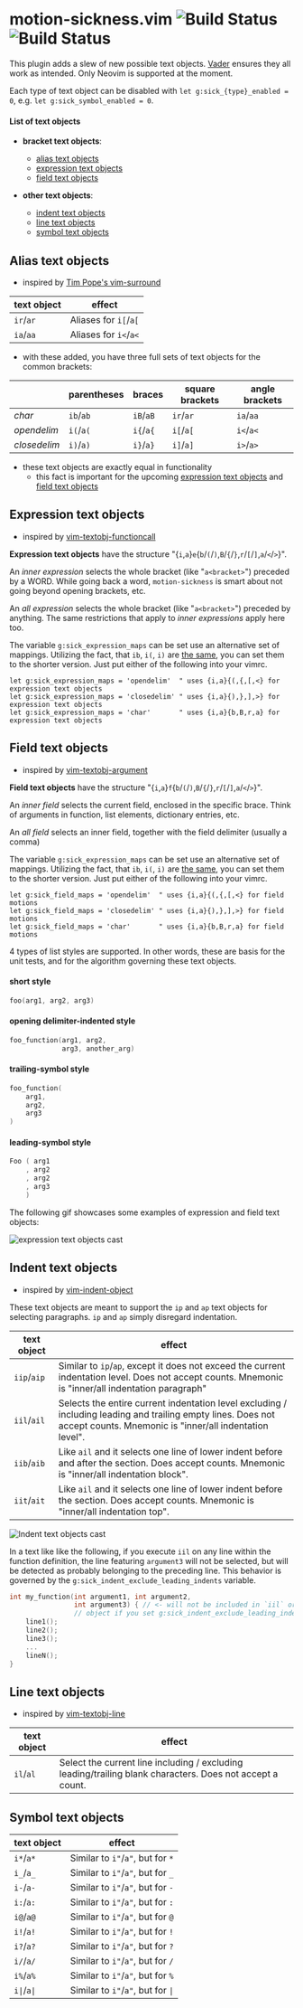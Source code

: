 # motion-sickness.vim ![Build Status](https://travis-ci.org/hgiesel/vim-motion-sickness.svg?branch=master) ![Build Status](https://travis-ci.org/hgiesel/vim-motion-sickness.svg?branch=devel)

This plugin adds a slew of new possible text objects. [Vader](https://github.com/junegunn/vader.vim)
ensures they all work as intended. Only Neovim is supported at the moment.

Each type of text object can be disabled with `let g:sick_{type}_enabled = 0`, e.g. `let g:sick_symbol_enabled = 0`.

#### List of text objects

* **bracket text objects**:
  * [alias text objects](#alias-text-objects)
  * [expression text objects](#expression-text-objects)
  * [field text objects](#field-text-objects)

* **other text objects**:
  * [indent text objects](#indent-text-objects)
  * [line text objects](#line-text-objects)
  * [symbol text objects](#symbol-text-objects)

## Alias text objects

* inspired by [Tim Pope's vim-surround](https://github.com/tpope/vim-surround)

| text object  | effect                |
|--------------|-----------------------|
| `ir`/`ar`    | Aliases for `i[`/`a[` |
| `ia`/`aa`    | Aliases for `i<`/`a<` |

* with these added, you have three full sets of text objects for the common brackets:

|              |  parentheses | braces    | square brackets | angle brackets |
|--------------|--------------|-----------|-----------------|----------------|
| *char*       | `ib`/`ab`    | `iB`/`aB` | `ir`/`ar`       | `ia`/`aa`      |
| *opendelim*  | `i(`/`a(`    | `i{`/`a{` | `i[`/`a[`       | `i<`/`a<`      |
| *closedelim* | `i)`/`a)`    | `i}`/`a}` | `i]`/`a]`       | `i>`/`a>`      |

* these text objects are exactly equal in functionality
  * this fact is important for the upcoming [expression text objects](#expression-text-objects) and [field text objects](#field-text-objects)

## Expression text objects

* inspired by [vim-textobj-functioncall](https://github.com/machakann/vim-textobj-functioncall)

**Expression text objects** have the structure "{`i`,`a`}`e`{`b`/`(`/`)`,`B`/`{`/`}`,`r`/`[`/`]`,`a`/`<`/`>`}".

An *inner expression* selects the whole bracket (like "`a<bracket>`") preceded by a WORD.
While going back a word, `motion-sickness` is smart about not going beyond opening brackets, etc. 

An *all expression* selects the whole bracket (like "`a<bracket>`") preceded by anything.
The same restrictions that apply to *inner expressions* apply here too.

The variable `g:sick_expression_maps` can be set use an alternative set of mappings.
Utilizing the fact, that `ib`, `i(`, `i)` are [the same](#alias-text-objects), you can set
them to the shorter version. Just put either of the following into your vimrc.

```vim
let g:sick_expression_maps = 'opendelim'  " uses {i,a}{(,{,[,<} for expression text objects
let g:sick_expression_maps = 'closedelim' " uses {i,a}{),},],>} for expression text objects
let g:sick_expression_maps = 'char'       " uses {i,a}{b,B,r,a} for expression text objects
```

## Field text objects

* inspired by [vim-textobj-argument](https://github.com/gaving/vim-textobj-argument)

**Field text objects** have the structure "{`i`,`a`}`f`{`b`/`(`/`)`,`B`/`{`/`}`,`r`/`[`/`]`,`a`/`<`/`>`}".

An *inner field* selects the current field, enclosed in the specific brace. Think of
arguments in function, list elements, dictionary entries, etc.

An *all field* selects an inner field, together with the field delimiter (usually a comma)

The variable `g:sick_expression_maps` can be set use an alternative set of mappings.
Utilizing the fact, that `ib`, `i(`, `i)` are [the same](#alias-text-objects), you can set
them to the shorter version. Just put either of the following into your vimrc.

```vim
let g:sick_field_maps = 'opendelim'  " uses {i,a}{(,{,[,<} for field motions
let g:sick_field_maps = 'closedelim' " uses {i,a}{),},],>} for field motions
let g:sick_field_maps = 'char'       " uses {i,a}{b,B,r,a} for field motions
```

4 types of list styles are supported.
In other words, these are basis for the unit tests, and for the algorithm governing
these text objects.

#### short style

```c
foo(arg1, arg2, arg3)
```

#### opening delimiter-indented style

```c
foo_function(arg1, arg2,
             arg3, another_arg)
```

#### trailing-symbol style

```c
foo_function(
    arg1,
    arg2,
    arg3
)
```

#### leading-symbol style

```c
Foo ( arg1
    , arg2
    , arg2
    , arg3
    )
```

The following gif showcases some examples of expression and field text objects:

![expression text objects cast](https://media.giphy.com/media/dApCdA2gycwomwrIGO/giphy.gif)

## Indent text objects

* inspired by [vim-indent-object](https://github.com/michaeljsmith/vim-indent-object)

These text objects are meant to support the `ip` and `ap` text objects for selecting
paragraphs. `ip` and `ap` simply disregard indentation.

| text object | effect                                        |
|-------------|-----------------------------------------------|
| `iip`/`aip` | Similar to `ip`/`ap`, except it does not exceed the current indentation level. Does not accept counts. Mnemonic is "inner/all indentation paragraph"|
| `iil`/`ail` | Selects the entire current indentation level excluding / including leading and trailing empty lines. Does not accept counts. Mnemonic is "inner/all indentation level".|
| `iib`/`aib` | Like `ail` and it selects one line of lower indent before and after the section. Does accept counts. Mnemonic is "inner/all indentation block". |
| `iit`/`ait` | Like `ail` and it selects one line of lower indent before the section. Does accept counts. Mnemonic is "inner/all indentation top". |

![Indent text objects cast](https://media.giphy.com/media/hSEh6Plw8e40MhPf2e/giphy.gif)

In a text like like the following, if you execute `iil` on any line within the
function definition, the line featuring `argument3` will not be selected, but will
be detected as probably belonging to the preceding line. This behavior is governed by
the `g:sick_indent_exclude_leading_indents` variable.

```c
int my_function(int argument1, int argument2,
                int argument3) { // <- will not be included in `iil` or `ail` text
                // object if you set g:sick_indent_exclude_leading_indents to 0
    line1();
    line2();
    line3();
    ...
    lineN();
}
```

## Line text objects

* inspired by [vim-textobj-line](https://github.com/kana/vim-textobj-line)

| text object  | effect                             |
|--------------|------------------------------------|
| `il`/`al`    | Select the current line including / excluding leading/trailing blank characters. Does not accept a count. |

## Symbol text objects

| text object  | effect                             |
|--------------|------------------------------------|
| `i*`/`a*`    | Similar to `i"`/`a"`, but for `*`  |
| `i_`/`a_`    | Similar to `i"`/`a"`, but for `_`  |
| `i-`/`a-`    | Similar to `i"`/`a"`, but for `-`  |
| `i:`/`a:`    | Similar to `i"`/`a"`, but for `:`  |
| `i@`/`a@`    | Similar to `i"`/`a"`, but for `@`  |
| `i!`/`a!`    | Similar to `i"`/`a"`, but for `!`  |
| `i?`/`a?`    | Similar to `i"`/`a"`, but for `?`  |
| `i/`/`a/`    | Similar to `i"`/`a"`, but for `/`  |
| `i%`/`a%`    | Similar to `i"`/`a"`, but for `%`  |
| `i\|`/`a\|`  | Similar to `i"`/`a"`, but for `\|` |
